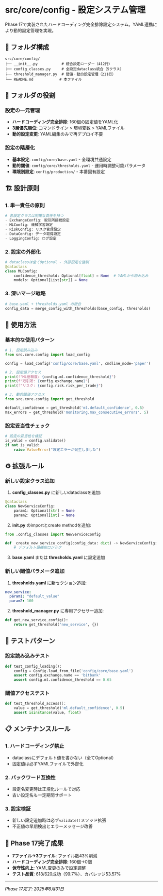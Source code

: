 # src/core/config - 設定システム管理

Phase 17で実装されたハードコーディング完全排除設定システム。YAML連携により動的設定管理を実現。

## 📂 フォルダ構成

```
src/core/config/
├── __init__.py           # 統合設定ローダー（412行）
├── config_classes.py     # 全設定dataclass統合（5クラス）
├── threshold_manager.py  # 閾値・動的設定管理（211行）
└── README.md            # 本ファイル
```

## 🎯 フォルダの役割

### **設定の一元管理**
- **ハードコーディング完全排除**: 160個の固定値をYAML化
- **3層優先順位**: コマンドライン > 環境変数 > YAMLファイル
- **動的設定変更**: YAML編集のみで再デプロイ不要

### **設定の階層化**
- **基本設定**: `config/core/base.yaml` - 全環境共通設定
- **動的閾値**: `config/core/thresholds.yaml` - 運用時調整可能パラメータ
- **環境別設定**: `config/production/` - 本番固有設定

## 🏗 設計原則

### **1. 単一責任の原則**
```python
# 各設定クラスは明確な責任を持つ
- ExchangeConfig: 取引所接続設定
- MLConfig: 機械学習設定  
- RiskConfig: リスク管理設定
- DataConfig: データ取得設定
- LoggingConfig: ログ設定
```

### **2. 設定の外部化**
```python
# dataclassは全てOptional - 外部設定を強制
@dataclass
class MLConfig:
    confidence_threshold: Optional[float] = None  # YAMLから読み込み
    models: Optional[List[str]] = None
```

### **3. 深いマージ戦略**
```python
# base.yaml + thresholds.yaml の統合
config_data = merge_config_with_thresholds(base_config, thresholds)
```

## 🚀 使用方法

### **基本的な使用パターン**

```python
# 1. 設定読み込み
from src.core.config import load_config

config = load_config('config/core/base.yaml', cmdline_mode='paper')

# 2. 設定値アクセス
print(f"ML信頼度: {config.ml.confidence_threshold}")
print(f"取引所: {config.exchange.name}")
print(f"リスク: {config.risk.risk_per_trade}")

# 3. 動的閾値アクセス
from src.core.config import get_threshold

default_confidence = get_threshold('ml.default_confidence', 0.5)
max_errors = get_threshold('monitoring.max_consecutive_errors', 5)
```

### **設定妥当性チェック**

```python
# 設定の妥当性を検証
is_valid = config.validate()
if not is_valid:
    raise ValueError("設定エラーが発生しました")
```

## ⚙️ 拡張ルール

### **新しい設定クラス追加**

1. **config_classes.py** に新しいdataclassを追加:
```python
@dataclass 
class NewServiceConfig:
    param1: Optional[str] = None
    param2: Optional[int] = None
```

2. **__init__.py** のimportとcreate methodを追加:
```python
from .config_classes import NewServiceConfig

def _create_new_service_config(config_data: dict) -> NewServiceConfig:
    # デフォルト値補完ロジック
```

3. **base.yaml** または **thresholds.yaml** に設定追加

### **新しい閾値パラメータ追加**

1. **thresholds.yaml** に新セクション追加:
```yaml
new_service:
  param1: "default_value"
  param2: 100
```

2. **threshold_manager.py** に専用アクセサー追加:
```python
def get_new_service_config():
    return get_threshold('new_service', {})
```

## 🧪 テストパターン

### **設定読み込みテスト**
```python
def test_config_loading():
    config = Config.load_from_file('config/core/base.yaml')
    assert config.exchange.name == 'bitbank'
    assert config.ml.confidence_threshold == 0.65
```

### **閾値アクセステスト**  
```python
def test_threshold_access():
    value = get_threshold('ml.default_confidence', 0.5)
    assert isinstance(value, float)
```

## 📋 メンテナンスルール

### **1. ハードコーディング禁止**
- dataclassにデフォルト値を書かない（全てOptional）
- 固定値は必ずYAMLファイルで外部化

### **2. バックワード互換性**
- 設定名変更時は正規化ルールで対応
- 古い設定名も一定期間サポート

### **3. 設定検証**
- 新しい設定追加時は必ず`validate()`メソッド拡張
- 不正値の早期検出とエラーメッセージ改善

## 🔄 Phase 17完了成果

- **7ファイル→3ファイル**: ファイル数43%削減
- **ハードコーディング完全排除**: 160個→0個
- **保守性向上**: YAML変更のみで設定調整
- **テスト品質**: 618/620成功（99.7%）、カバレッジ53.57%

---
*Phase 17完了: 2025年8月31日*